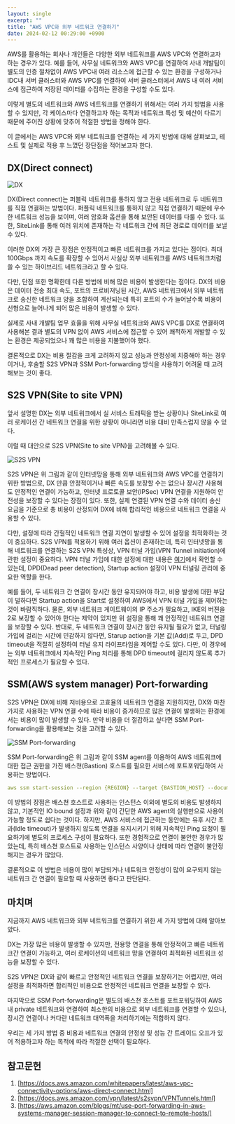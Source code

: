 ```yaml
---
layout: single
excerpt: ""
title: "AWS VPC와 외부 네트워크 연결하기"
date: 2024-02-12 00:29:00 +0900
---
```


AWS를 활용하는 회사나 개인들은 다양한 외부 네트워크를 AWS VPC와 연결하고자 하는 경우가 있다. 예를 들어, 사무실 네트워크와 AWS VPC를 연결하여 사내 개발팀이 별도의 인증 절차없이 AWS VPC내 여러 리소스에 접근할 수 있는 환경을 구성하거나 IDC내 서버 클러스터와 AWS VPC를 연결하여 서버 클러스터에서 AWS 내 여러 서비스에 접근하여 저장된 데이터를 수집하는 환경을 구성할 수도 있다.

이렇게 별도의 네트워크와 AWS 네트워크를 연결하기 위해서는 여러 가지 방법을 사용할 수 있지만, 각 케이스마다 연결하고자 하는 목적과 네트워크 특성 및 예산이 다르기 때문에 주어진 상황에 맞추어 적절한 방법을 정해야 한다.

이 글에서는 AWS VPC와 외부 네트워크를 연결하는 세 가지 방법에 대해 살펴보고, 테스트 및 실제로 적용 후 느꼈던 장단점을 적어보고자 한다.

## DX(Direct connect)

![DX]({{site_url}}/assets/images/2024-02-12-01-01.png)

DX(Direct connect)는 퍼블릭 네트워크를 통하지 않고 전용 네트워크로 두 네트워크를 직접 연결하는 방법이다. 퍼플릭 네트워크를 통하지 않고 직접 연결하기 때문에 우수한 네트워크 성능을 보이며, 여러 암호화 옵션을 통해 보안된 데이터를 다룰 수 있다. 또한, SiteLink를 통해 여러 위치에 존재하는 각 네트워크 간에 최단 경로로 데이터를 보낼 수 있다.

이러한 DX의 가장 큰 장점은 안정적이고 빠른 네트워크를 가지고 있다는 점이다. 최대 100Gbps 까지 속도를 확장할 수 있어서 사실상 외부 네트워크를 AWS 네트워크처럼 쓸 수 있는 하이브리드 네트워크라고 할 수 있다.

다만, 단점 또한 명확한데 다른 방법에 비해 많은 비용이 발생한다는 점이다. DX의 비용은 데이터 전송 최대 속도, 포트의 프로비저닝된 시간, AWS 네트워크에서 외부 네트워크로 송신한 네트워크 양을 조합하여 계산되는데 특히 포트의 수가 늘어날수록 비용이 선형으로 늘어나게 되어 많은 비용이 발생할 수 있다.

실제로 사내 개발팀 업무 효율을 위해 사무실 네트워크와 AWS VPC를 DX로 연결하여 사용해본 결과 별도의 VPN 없이 AWS 서비스에 접근할 수 있어 쾌적하게 개발할 수 있는 환경은 제공되었으나 꽤 많은 비용을 지불했어야 했다.

결론적으로 DX는 비용 절감을 크게 고려하지 않고 성능과 안정성에 치중해야 하는 경우이거나, 후술할 S2S VPN과 SSM Port-forwarding 방식을 사용하기 어려울 때 고려해보는 것이 좋다.

## S2S VPN(Site to site VPN)

앞서 설명한 DX는 외부 네트워크에서 실 서비스 트래픽을 받는 상황이나 SiteLink로 여러 로케이션 간 네트워크 연결을 위한 상황이 아니라면 비용 대비 만족스럽지 않을 수 있다.

이럴 때 대안으로 S2S VPN(Site to site VPN)을 고려해볼 수 있다.

![S2S VPN]({{site_url}}/assets/images/2024-02-12-01-02.png)

S2S VPN은 위 그림과 같이 인터넷망을 통해 외부 네트워크와 AWS VPC를 연결하기 위한 방법으로, DX 만큼 안정적이거나 빠른 속도를 보장할 수는 없으나 장시간 사용해도 안정적인 연결이 가능하고, 인터넷 프로토콜 보안(IPSec) VPN 연결을 지원하여 안전성을 보장할 수 있다는 장점이 있다. 또한, 실제 연결된 VPN 연결 수와 데이터 송신 요금을 기준으로 총 비용이 산정되어 DX에 비해 합리적인 비용으로 네트워크 연결을 사용할 수 있다.

다만, 설정에 따라 간헐적인 네트워크 연결 지연이 발생할 수 있어 설정을 최적화하는 것이 중요하다. S2S VPN를 적용하기 위해 여러 옵션이 존재하는데, 특히 인터넷망을 통해 네트워크를 연결하는 S2S VPN 특성상, VPN 터널 가입(VPN Tunnel initiation)에 관한 설정이 중요하다. VPN 터널 가입에 대한 설정에 대한 내용은 [여기](https://docs.aws.amazon.com/vpn/latest/s2svpn/initiate-vpn-tunnels.html)에서 확인할 수 있는데, DPD(Dead peer detection), Startup action 설정이 VPN 터널링 관리에 중요한 역할을 한다.

예를 들어, 두 네트워크 간 연결이 장시간 동안 유지되어야 하고, 비용 발생에 대한 부담이 덜하다면 Startup action을 Start로 설정하여 AWS에서 VPN 터널 가입을 제어하는 것이 바람직하다. 물론, 외부 네트워크 게이트웨이의 IP 주소가 필요하고, IKE의 버젼을 2로 보장할 수 있어야 한다는 제약이 있지만 위 설정을 통해 꽤 안정적인 네트워크 연결을 보장할 수 있다. 반대로, 두 네트워크 연결이 장시간 동안 유지될 필요가 없고, 터널링 가입에 걸리는 시간에 민감하지 않다면, Starup action을 기본 값(Add)로 두고, DPD timeout을 적절히 설정하여 터널 유지 라이프타임을 제어할 수도 있다. 다만, 이 경우에는 외부 네트워크에서 지속적인 Ping 처리를 통해 DPD timeout에 걸리지 않도록 추가적인 프로세스가 필요할 수 있다.

## SSM(AWS system manager) Port-forwarding

S2S VPN은 DX에 비해 저비용으로 고효율의 네트워크 연결을 지원하지만, DX와 마찬가지로 사용하는 VPN 연결 수에 따라 비용이 증가하므로 많은 연결이 발생하는 환경에서는 비용이 많이 발생할 수 있다. 만약 비용을 더 절감하고 싶다면 SSM Port-forwarding을 활용해보는 것을 고려할 수 있다.

![SSM Port-forwarding]({{site_url}}/assets/images/2024-02-12-01-03.png)

SSM Port-forwarding은 위 그림과 같이 SSM agent를 이용하여 AWS 네트워크에 대한 접근 권한을 가진 배스쳔(Bastion) 호스트를 필요한 서비스에 포트포워딩하여 사용하는 방법이다.

```yaml
aws ssm start-session --region {REGION} --target {BASTION_HOST} --document-name AWS-StartPortForwardingSession --parameters {PARAMETERS}
```

이 방법의 장점은 배스쳔 호스트로 사용하는 인스턴스 이외에 별도의 비용도 발생하지 않고, 기본적인 IO bound 설정과 위와 같이 간단한 AWS agent의 실행만으로 사용이 가능할 정도로 쉽다는 것이다. 하지만, AWS 서비스에 접근하는 동안에는 유후 시간 초과(Idle timeout)가 발생하지 않도록 연결을 유지시키기 위해 지속적인 Ping 요청이 필요하기에 별도의 프로세스 구성이 필요하다. 또한 경험적으로 연결이 불안한 경우가 많았는데, 특히 배스쳔 호스트로 사용하는 인스턴스 사양이나 상태에 따라 연결이 불안정해지는 경우가 많았다.

결론적으로 이 방법은 비용이 많이 부담되거나 네트워크 안정성이 많이 요구되지 않는 네트워크 간 연결이 필요할 때 사용하면 좋다고 판단된다.

## 마치며

지금까지 AWS 네트워크와 외부 네트워크를 연결하기 위한 세 가지 방법에 대해 알아보았다.

DX는 가장 많은 비용이 발생할 수 있지만, 전용망 연결을 통해 안정적이고 빠른 네트워크간 연결이 가능하고, 여러 로케이션의 네트워크 망을 연결하여 최적화된 네트워크 성능을 보장할 수 있다.

S2S VPN은 DX와 같이 빠르고 안정적인 네트워크 연결을 보장하기는 어렵지만, 여러 설정을 최적화하면 합리적인 비용으로 안정적인 네트워크 연결을 보장할 수 있다.

마지막으로 SSM Port-forwarding은 별도의 배스쳔 호스트를 포트포워딩하여 AWS 내 private 네트워크와 연결하여 최소한의 비용으로 외부 네트워크를 연결할 수 있으나, 장시간 연결이나 커다란 네트워크 대역폭을 처리하기에는 적합하지 않다.

우리는 세 가지 방법 중 비용과 네트워크 연결의 안정성 및 성능 간 트레이드 오프가 있어 적용하고자 하는 목적에 따라 적절한 선택이 필요하다.


## 참고문헌

1. [https://docs.aws.amazon.com/whitepapers/latest/aws-vpc-connectivity-options/aws-direct-connect.html]
2. [https://docs.aws.amazon.com/vpn/latest/s2svpn/VPNTunnels.html]
3. [https://aws.amazon.com/blogs/mt/use-port-forwarding-in-aws-systems-manager-session-manager-to-connect-to-remote-hosts/]

[https://docs.aws.amazon.com/whitepapers/latest/aws-vpc-connectivity-options/aws-direct-connect.html]: https://docs.aws.amazon.com/whitepapers/latest/aws-vpc-connectivity-options/aws-direct-connect.html
[https://docs.aws.amazon.com/vpn/latest/s2svpn/VPNTunnels.html]: https://docs.aws.amazon.com/vpn/latest/s2svpn/VPNTunnels.html
[https://aws.amazon.com/blogs/mt/use-port-forwarding-in-aws-systems-manager-session-manager-to-connect-to-remote-hosts/]: https://aws.amazon.com/blogs/mt/use-port-forwarding-in-aws-systems-manager-session-manager-to-connect-to-remote-hosts/
